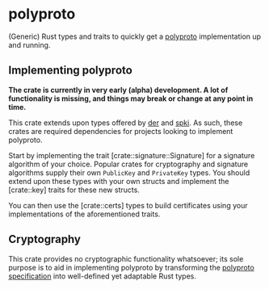 # polyproto

(Generic) Rust types and traits to quickly get a
[polyproto](https://docs.polyphony.chat/Protocol%20Specifications/core/) implementation up and
running.

## Implementing polyproto

**The crate is currently in very early (alpha) development. A lot of functionality is missing, and
things may break or change at any point in time.**

This crate extends upon types offered by [der](https://crates.io/crates/der) and
[spki](https://crates.io/crates/spki). As such, these crates are required dependencies for
projects looking to implement polyproto.

Start by implementing the trait [crate::signature::Signature] for a signature algorithm of your
choice. Popular crates for cryptography and signature algorithms supply their own `PublicKey` and
`PrivateKey` types. You should extend upon these types with your own structs and implement the
[crate::key] traits for these new structs.

You can then use the [crate::certs] types to build certificates using your implementations of the
aforementioned traits.

## Cryptography

This crate provides no cryptographic functionality whatsoever; its sole purpose is to aid in
implementing polyproto by transforming the
[polyproto specification](https://docs.polyphony.chat/Protocol%20Specifications/core/) into
well-defined yet adaptable Rust types.
